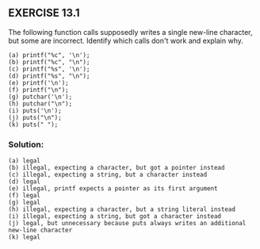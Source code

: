 ## EXERCISE 13.1

The following function calls supposedly writes a single new-line character, but some are incorrect. Identify which calls don't work and explain why.


```
(a) printf("%c", '\n');
(b) printf("%c", "\n");
(c) printf("%s", '\n');
(d) printf("%s", "\n");
(e) printf('\n');
(f) printf("\n");
(g) putchar('\n');
(h) putchar("\n");
(i) puts('\n');
(j) puts("\n");
(k) puts(" ");
```

### Solution:
```
(a) legal
(b) illegal, expecting a character, but got a pointer instead
(c) illegal, expecting a string, but a character instead
(d) legal 
(e) illegal, printf expects a pointer as its first argument 
(f) legal
(g) legal
(h) illegal, expecting a character, but a string literal instead
(i) illegal, expecting a string, but got a character instead
(j) legal, but unnecessary because puts always writes an additional new-line character
(k) legal
```
